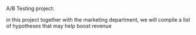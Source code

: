 A/B Testing project:

in this project together with the marketing department, we will compile a list of hypotheses that may help boost revenue
